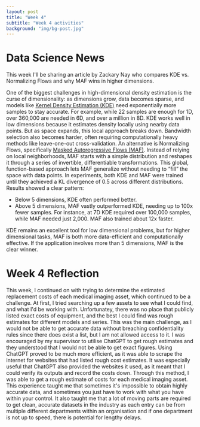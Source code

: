 ```yaml
---
layout: post
title: "Week 4"
subtitle: "Week 4 activities"
background: "img/bg-post.jpg"
---
```


# Data Science News
This week I'll be sharing an article by Zackary Nay who compares KDE vs. Normalizing Flows and why MAF wins in higher dimensions.

One of the biggest challenges in high-dimensional density estimation is the curse of dimensionality: as dimensions grow, data becomes sparse, and models like [Kernel Density Estimation (KDE)](https://towardsdatascience.com/kernel-density-estimation-explained-step-by-step-7cc5b5bc4517/) need exponentially more samples to stay accurate. For example, while 22 samples are enough for 1D, over 360,000 are needed in 6D, and over a million in 8D.
KDE works well in low dimensions because it estimates density locally using nearby data points. But as space expands, this local approach breaks down. Bandwidth selection also becomes harder, often requiring computationally heavy methods like leave-one-out cross-validation.
An alternative is Normalizing Flows, specifically [Masked Autoregressive Flows (MAF)](https://towardsdatascience.com/understand-implement-masked-autoregressive-flow-with-tensorflow-9c361cd1354c/). Instead of relying on local neighborhoods, MAF starts with a simple distribution and reshapes it through a series of invertible, differentiable transformations. This global, function-based approach lets MAF generalize without needing to “fill” the space with data points.
In experiments, both KDE and MAF were trained until they achieved a KL divergence of 0.5 across different distributions. Results showed a clear pattern:
<ul>
  <li>Below 5 dimensions, KDE often performed better.</li>

  <li>Above 5 dimensions, MAF vastly outperformed KDE, needing up to 100x fewer samples. For instance, at 7D KDE required over 100,000 samples, while MAF needed just 2,000. MAF also trained about 12x faster.</li>
</ul>
KDE remains an excellent tool for low dimensional problems, but for higher dimensional tasks, MAF is both more data-efficient and computationally effective. If the application involves more than 5 dimensions, MAF is the clear winner.

# Week 4 Reflection
This week, I continued on with trying to determine the estimated replacement costs of each medical imaging asset, which continued to be a challenge. At first, I tried searching up a few assets to see what I could find, and what I'd be working with. Unfortunatey, there was no place that publicly listed exact costs of equipment, and the best I could find was rough estimates for different models and series. This was the main challenge, as I would not be able to get accurate data without breaching confidentiality rules since there does exist a list, but I am not allowed access to it. I was encouraged by my supervisor to utilise ChatGPT to get rough estimates and they understood that I would not be able to get exact figures. Using ChatGPT proved to be much more efficient, as it was able to scrape the internet for websites that had listed rough cost estimates. It was especially useful that ChatGPT also provided the websites it used, as it meant that I could verify its outputs and record the costs down. Through this method, I was able to get a rough estimate of costs for each medical imaging asset. This experience taught me that sometimes it's impossible to obtain highly accurate data, and sometimes you just have to work with what you have within your control. It also taught me that a lot of moving parts are required to get clean, accurate datasets in the industry as each entry can be from multiple different departments within an organisation and if one department is not up to speed, there is potential for lengthy delays. 